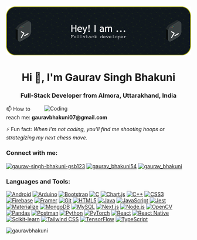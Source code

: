 ![Header](/assets/github-header-image.png)
<h1 align="center">Hi 👋, I'm Gaurav Singh Bhakuni</h1>
<h3 align="center">Full-Stack Developer from Almora, Uttarakhand, India</h3>
<img align="right" alt="Coding" width="400" src="https://imgs.search.brave.com/11DWmFu-wB27zXlC92RMaKEh4KfeVHnsvgzvxuQRMz8/rs:fit:860:0:0:0/g:ce/aHR0cHM6Ly9naWZk/Yi5jb20vaW1hZ2Vz/L2hpZ2gvYW5pbWF0/ZWQtbWFuLWNvbXB1/dGVyLWNvZGluZy1u/YWU2bWVjMzc4bHNn/MWkzLmdpZg.gif">

<p align="left">
    📫 How to reach me: <strong>gauravbhakuni07@gmail.com</strong>
</p>

<p align="left">
    ⚡ Fun fact: <em>When I’m not coding, you’ll find me shooting hoops or strategizing my next chess move.</em>
</p>

<h3 align="left">Connect with me:</h3>
<p align="left">
<a href="https://linkedin.com/in/gaurav-singh-bhakuni-gsb123" target="blank"><img align="center" src="https://raw.githubusercontent.com/rahuldkjain/github-profile-readme-generator/master/src/images/icons/Social/linked-in-alt.svg" alt="gaurav-singh-bhakuni-gsb123" height="30" width="40" /></a>
<a href="https://instagram.com/gaurav_bhakuni54" target="blank"><img align="center" src="https://raw.githubusercontent.com/rahuldkjain/github-profile-readme-generator/master/src/images/icons/Social/instagram.svg" alt="gaurav_bhakuni54" height="30" width="40" /></a>
<a href="https://www.leetcode.com/gaurav_bhakuni" target="blank"><img align="center" src="https://raw.githubusercontent.com/rahuldkjain/github-profile-readme-generator/master/src/images/icons/Social/leet-code.svg" alt="gaurav_bhakuni" height="30" width="40" /></a>
</p>

<h3 align="left">Languages and Tools:</h3>
<p align="left"> 
    
[![Android](https://img.shields.io/badge/Android-%2300599C.svg?style=for-the-badge&logo=android&logoColor=white)](https://developer.android.com)
[![Arduino](https://img.shields.io/badge/Arduino-%2300A9D1.svg?style=for-the-badge&logo=arduino&logoColor=white)](https://www.arduino.cc/)
[![Bootstrap](https://img.shields.io/badge/Bootstrap-%238E7CC3.svg?style=for-the-badge&logo=bootstrap&logoColor=white)](https://getbootstrap.com)
[![C](https://img.shields.io/badge/C-%2300599C.svg?style=for-the-badge&logo=c&logoColor=white)](https://www.cprogramming.com/)
[![Chart.js](https://img.shields.io/badge/Chart.js-%23FF6384.svg?style=for-the-badge&logo=chartdotjs&logoColor=white)](https://www.chartjs.org)
[![C++](https://img.shields.io/badge/C++-%2300599C.svg?style=for-the-badge&logo=c%2B%2B&logoColor=white)](https://www.w3schools.com/cpp/)
[![CSS3](https://img.shields.io/badge/CSS3-%231572B6.svg?style=for-the-badge&logo=css3&logoColor=white)](https://www.w3schools.com/css/)
[![Firebase](https://img.shields.io/badge/Firebase-%23FFCB2F.svg?style=for-the-badge&logo=firebase&logoColor=white)](https://firebase.google.com/)
[![Framer](https://img.shields.io/badge/Framer-%234C8BF5.svg?style=for-the-badge&logo=framer&logoColor=white)](https://www.framer.com/)
[![Git](https://img.shields.io/badge/Git-%23F1502F.svg?style=for-the-badge&logo=git&logoColor=white)](https://git-scm.com/)
[![HTML5](https://img.shields.io/badge/HTML5-%23E34F26.svg?style=for-the-badge&logo=html5&logoColor=white)](https://www.w3.org/html/)
[![Java](https://img.shields.io/badge/Java-%23F8981D.svg?style=for-the-badge&logo=java&logoColor=white)](https://www.java.com)
[![JavaScript](https://img.shields.io/badge/JavaScript-%23F7DF1E.svg?style=for-the-badge&logo=javascript&logoColor=black)](https://developer.mozilla.org/en-US/docs/Web/JavaScript)
[![Jest](https://img.shields.io/badge/Jest-%23C21325.svg?style=for-the-badge&logo=jest&logoColor=white)](https://jestjs.io)
[![Materialize](https://img.shields.io/badge/Materialize-%23EE6E73.svg?style=for-the-badge&logo=materialize&logoColor=white)](https://materializecss.com/)
[![MongoDB](https://img.shields.io/badge/MongoDB-%2347A248.svg?style=for-the-badge&logo=mongodb&logoColor=white)](https://www.mongodb.com/)
[![MySQL](https://img.shields.io/badge/MySQL-%234479A1.svg?style=for-the-badge&logo=mysql&logoColor=white)](https://www.mysql.com/)
[![Next.js](https://img.shields.io/badge/Next.js-%23000000.svg?style=for-the-badge&logo=nextdotjs&logoColor=white)](https://nextjs.org/)
[![Node.js](https://img.shields.io/badge/Node.js-%23339933.svg?style=for-the-badge&logo=nodedotjs&logoColor=white)](https://nodejs.org)
[![OpenCV](https://img.shields.io/badge/OpenCV-%235C3C6A.svg?style=for-the-badge&logo=opencv&logoColor=white)](https://opencv.org/)
[![Pandas](https://img.shields.io/badge/Pandas-%23150458.svg?style=for-the-badge&logo=pandas&logoColor=white)](https://pandas.pydata.org/)
[![Postman](https://img.shields.io/badge/Postman-%23FF6C37.svg?style=for-the-badge&logo=postman&logoColor=white)](https://www.postman.com/)
[![Python](https://img.shields.io/badge/Python-%233776AB.svg?style=for-the-badge&logo=python&logoColor=white)](https://www.python.org/)
[![PyTorch](https://img.shields.io/badge/PyTorch-%23EE4C2C.svg?style=for-the-badge&logo=pytorch&logoColor=white)](https://pytorch.org/)
[![React](https://img.shields.io/badge/React-%2320232a.svg?style=for-the-badge&logo=react&logoColor=61DAFB)](https://reactjs.org/)
[![React Native](https://img.shields.io/badge/React%20Native-%2361DAFB.svg?style=for-the-badge&logo=react&logoColor=black)](https://reactnative.dev/)
[![Scikit-learn](https://img.shields.io/badge/Scikit--learn-%23F7931E.svg?style=for-the-badge&logo=scikit-learn&logoColor=white)](https://scikit-learn.org/)
[![Tailwind CSS](https://img.shields.io/badge/Tailwind%20CSS-%2338B2AC.svg?style=for-the-badge&logo=tailwindcss&logoColor=white)](https://tailwindcss.com/)
[![TensorFlow](https://img.shields.io/badge/TensorFlow-%23FF6F00.svg?style=for-the-badge&logo=tensorflow&logoColor=white)](https://www.tensorflow.org/)
[![TypeScript](https://img.shields.io/badge/TypeScript-%23007ACC.svg?style=for-the-badge&logo=typescript&logoColor=white)](https://www.typescriptlang.org/)

</p>

<p><img align="left" src="https://github-readme-stats.vercel.app/api/top-langs?username=gauravbhakuni&show_icons=true&locale=en&layout=compact" alt="gauravbhakuni" /></p>

